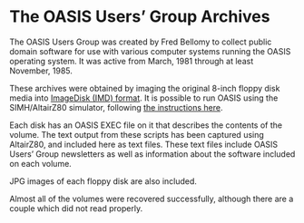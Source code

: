 # The OASIS Users’ Group Archives

The OASIS Users Group was created by Fred Bellomy to collect public domain software for use with various computer systems running the OASIS operating system.  It was active from March, 1981 through at least November, 1985.

These archives were obtained by imaging the original 8-inch floppy disk media into [ImageDisk (IMD) format](http://www.classiccmp.org/dunfield/img/index.htm).  It is possible to run OASIS using the SIMH/AltairZ80 simulator, following [the instructions here](https://github.com/hharte/digitex). 

Each disk has an OASIS EXEC file on it that describes the contents of the volume.  The text output from these scripts has been captured using AltairZ80, and included here as text files.  These text files include OASIS Users’ Group newsletters as well as information about the software included on each volume.

JPG images of each floppy disk are also included.

Almost all of the volumes were recovered successfully, although there are a couple which did not read properly.

